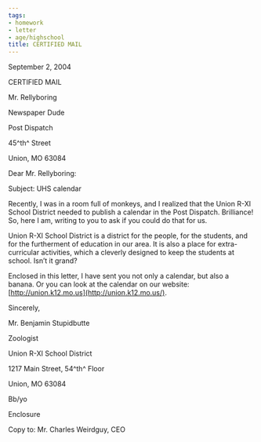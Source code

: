 ```yaml
---
tags:
- homework
- letter
- age/highschool
title: CERTIFIED MAIL
---
```


September 2, 2004

CERTIFIED MAIL

Mr. Rellyboring

Newspaper Dude

Post Dispatch

45^th^ Street

Union, MO 63084

Dear Mr. Rellyboring:

Subject: UHS calendar

Recently, I was in a room full of monkeys, and I realized that the Union R-XI School District needed to publish a calendar in the Post Dispatch. Brilliance! So, here I am, writing to you to ask if you could do that for us.

Union R-XI School District is a district for the people, for the students, and for the furtherment of education in our area. It is also a place for extra-curricular activities, which a cleverly designed to keep the students at school. Isn’t it grand?

Enclosed in this letter, I have sent you not only a calendar, but also a banana. Or you can look at the calendar on our website: [http://union.k12.mo.us](http://union.k12.mo.us/).

Sincerely,

Mr. Benjamin Stupidbutte

Zoologist

Union R-XI School District

1217 Main Street, 54^th^ Floor

Union, MO 63084

Bb/yo

Enclosure

Copy to: Mr. Charles Weirdguy, CEO
